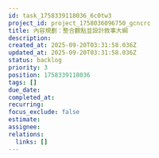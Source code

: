 ```yaml
---
id: task_1758339118036_6c0tw3
project_id: project_1758036096750_gcncrc
title: 內容規劃：整合觀點並設計敘事大綱
description: 
created_at: 2025-09-20T03:31:58.036Z
updated_at: 2025-09-20T03:31:58.036Z
status: backlog
priority: 3
position: 1758339118036
tags: []
due_date: 
completed_at: 
recurring: 
focus_exclude: false
estimate: 
assignee: 
relations:
  links: []
---
```



